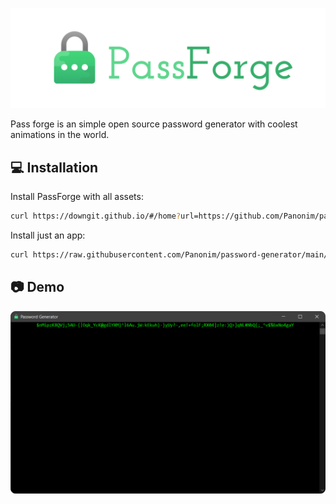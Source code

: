 
![PassForge Banner](https://raw.githubusercontent.com/Panonim/password-generator/main/passforge-banner.svg)




Pass forge is an simple open source password generator with coolest animations in the world. 



## 💻 Installation

Install PassForge with all assets:
```bash
curl https://downgit.github.io/#/home?url=https://github.com/Panonim/password-generator/tree/fb6fd2fcc2db708ea315830a2b56dd481f54e9cb/app/all-assets

```

Install just an app:
```bash
curl https://raw.githubusercontent.com/Panonim/password-generator/main/app/justacode/passforge.js
```
## 📷 Demo

![Preview](https://raw.githubusercontent.com/Panonim/password-generator/main/preview.svg)
